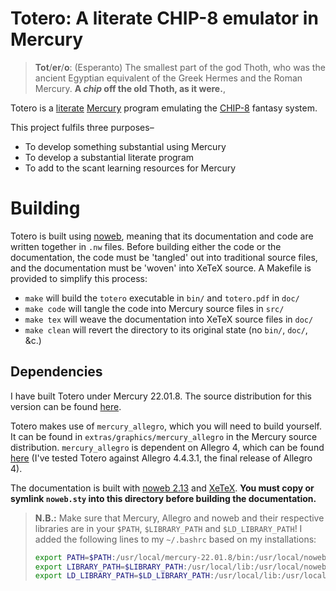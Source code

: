 # Totero: A literate CHIP-8 emulator in Mercury

> **Tot**/**er**/**o**: (Esperanto) The smallest part of the god Thoth, who was the ancient Egyptian equivalent of the Greek Hermes and the Roman Mercury.  **A _chip_ off the old Thoth, as it were.**,

Totero is a [literate](https://en.wikipedia.org/wiki/Literate_programming) [Mercury](https://www.mercurylang.org/) program emulating the [CHIP-8](https://en.wikipedia.org/wiki/CHIP-8) fantasy system.

This project fulfils three purposes&ndash;

- To develop something substantial using Mercury
- To develop a substantial literate program
- To add to the scant learning resources for Mercury

# Building

Totero is built using [noweb](https://www.cs.tufts.edu/~nr/noweb/), meaning that its documentation and code are written together in `.nw` files.  Before building either the code or the documentation, the code must be 'tangled' out into traditional source files, and the documentation must be 'woven' into XeTeX source.  A Makefile is provided to simplify this process:

- `make` will build the `totero` executable in `bin/` and `totero.pdf` in `doc/`
- `make code` will tangle the code into Mercury source files in `src/`
- `make tex` will weave the documentation into XeTeX source files in `doc/`
- `make clean` will revert the directory to its original state (no `bin/`, `doc/`, &c.)

## Dependencies

I have built Totero under Mercury 22.01.8.  The source distribution for this version can be found [here](http://dl.mercurylang.org/index.html).

Totero makes use of `mercury_allegro`, which you will need to build yourself.  It can be found in `extras/graphics/mercury_allegro` in the Mercury source distribution.  `mercury_allegro` is dependent on Allegro 4, which can be found [here](https://liballeg.org/old.html) (I've tested Totero against Allegro 4.4.3.1, the final release of Allegro 4).

The documentation is built with [noweb 2.13](https://github.com/nrnrnr/noweb/releases/tag/v2_13) and [XeTeX](https://xetex.sourceforge.net/).  **You must copy or symlink `noweb.sty` into this directory before building the documentation.**

> **N.B.:** Make sure that Mercury, Allegro and noweb and their respective libraries are in your `$PATH`, `$LIBRARY_PATH` and `$LD_LIBRARY_PATH`!  I added the following lines to my `~/.bashrc` based on my installations:
> ```bash
> export PATH=$PATH:/usr/local/mercury-22.01.8/bin:/usr/local/noweb
> export LIBRARY_PATH=$LIBRARY_PATH:/usr/local/lib:/usr/local/noweb/lib
> export LD_LIBRARY_PATH=$LD_LIBRARY_PATH:/usr/local/lib:/usr/local/noweb/lib
> ```
